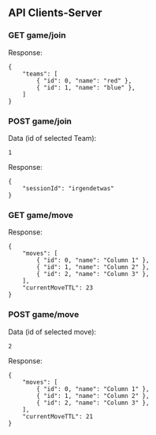 ## API Clients-Server

### GET game/join

Response:

    {
        "teams": [
            { "id": 0, "name": "red" },
            { "id": 1, "name": "blue" },
        ]
    }

### POST game/join

Data (id of selected Team):

    1

Response:

    {
        "sessionId": "irgendetwas"
    }

### GET game/move

Response:

    {
        "moves": [
            { "id": 0, "name": "Column 1" },
            { "id": 1, "name": "Column 2" },
            { "id": 2, "name": "Column 3" },
        ],
        "currentMoveTTL": 23
    }


### POST game/move

Data (id of selected move):

    2

Response:

    {
        "moves": [
            { "id": 0, "name": "Column 1" },
            { "id": 1, "name": "Column 2" },
            { "id": 2, "name": "Column 3" },
        ],
        "currentMoveTTL": 21
    }
